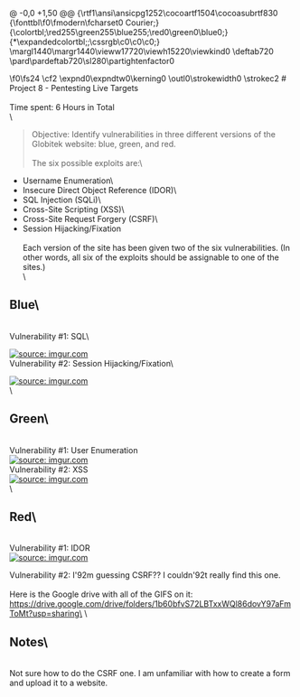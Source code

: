 @ -0,0 +1,50 @@
{\rtf1\ansi\ansicpg1252\cocoartf1504\cocoasubrtf830
{\fonttbl\f0\fmodern\fcharset0 Courier;}
{\colortbl;\red255\green255\blue255;\red0\green0\blue0;}
{\*\expandedcolortbl;;\cssrgb\c0\c0\c0;}
\margl1440\margr1440\vieww17720\viewh15220\viewkind0
\deftab720
\pard\pardeftab720\sl280\partightenfactor0

\f0\fs24 \cf2 \expnd0\expndtw0\kerning0
\outl0\strokewidth0 \strokec2 # Project 8 - Pentesting Live Targets\
\
Time spent: 6 Hours in Total \
\
> Objective: Identify vulnerabilities in three different versions of the Globitek website: blue, green, and red.\
\
The six possible exploits are:\
* Username Enumeration\
* Insecure Direct Object Reference (IDOR)\
* SQL Injection (SQLi)\
* Cross-Site Scripting (XSS)\
* Cross-Site Request Forgery (CSRF)\
* Session Hijacking/Fixation\
\
Each version of the site has been given two of the six vulnerabilities. (In other words, all six of the exploits should be assignable to one of the sites.)\
\
## Blue\
\
Vulnerability #1: SQL\

<a href="https://imgur.com/5d2ToiE"><img src="https://i.imgur.com/5d2ToiE.gif" title="source: imgur.com" /></a>
\
Vulnerability #2: Session Hijacking/Fixation\

<a href="https://imgur.com/7AxpTKD"><img src="https://i.imgur.com/7AxpTKD.gif" title="source: imgur.com" /></a>
\
\
## Green\
\
Vulnerability #1: User Enumeration\
<a href="https://imgur.com/BlxRWts"><img src="https://i.imgur.com/BlxRWts.gif" title="source: imgur.com" /></a>
\
Vulnerability #2: XSS\
<a href="https://imgur.com/BMABuP5"><img src="https://i.imgur.com/BMABuP5.gif" title="source: imgur.com" /></a>
\
\
## Red\
\
Vulnerability #1: IDOR\
<a href="https://imgur.com/SzXV9qo"><img src="https://i.imgur.com/SzXV9qo.gif" title="source: imgur.com" /></a>

Vulnerability #2: I\'92m guessing CSRF?? I couldn\'92t really find this one. \
\
Here is the Google drive with all of the GIFS on it: https://drive.google.com/drive/folders/1b60bfvS72LBTxxWQl86dovY97aFmToMt?usp=sharing\
\
## Notes\
\
Not sure how to do the CSRF one. I am unfamiliar with how to create a form and upload it to a website. 
